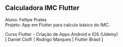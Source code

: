 ## Calculadora IMC Flutter

Aluno: Fellipe Prates  
Projeto: App em Flutter para calculo básico do IMC.

Curso Flutter - Criação de Apps Android e IOS (Udemy)  
[ Daniel Ciolfi | Rodrigo Marques | Flutter Brasil ] 
